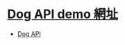 # [Dog API demo 網址](https://nicehorse06.github.io/software-job-note/frontend/demo/dog-api-demo/)

* [Dog API](https://dog.ceo/dog-api/)